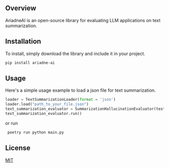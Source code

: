 ## Overview
AriadneAI is an open-source library for evaluating LLM applications on text summarization. 


## Installation

To install, simply download the library and include it in your project.

```bash
pip install ariadne-ai
```

## Usage
Here's a simple usage example to load a json file for text summarization.
```python
loader = TextSummarizationLoader(format = 'json')
loader.load("path_to_your_file.json")
text_summarization_evaluator = SummarizationHallucinationEvaluator(text_summarization_loader)
text_summarization_evaluator.run()
```
or run

```python
 poetry run python main.py
```

## License

[MIT](https://choosealicense.com/licenses/mit/)
